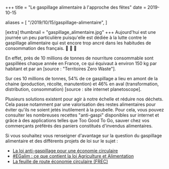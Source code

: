 +++
title = "Le gaspillage alimentaire à l'approche des fêtes"
date = 2019-10-15

aliases = [
  "/2019/10/15/gaspillage-alimentaire",
]

[extra]
thumbnail = "gaspillage_alimentaire.jpg"
+++
Aujourd'hui est une journée un peu particulière puisqu'elle est dédiée à la
lutte contre le gaspillage alimentaire qui est encore trop ancré dans les
habitudes de consommation des français. :apple: :pear: :lemon:

<!-- more -->

En effet, près de 10 millions de tonnes de nourriture consommable sont
gaspillées chaque année en France, ce qui équivaut à environ 150 kg par habitant
et par an [source : "Territoires Zero Waste"].

Sur ces 10 millions de tonnes, 54% de ce gaspillage a lieu en amont de la chaine
(production, récolte, manutention) et 46% en aval (transformation, distribution,
consommation) [source : site internet planetoscope].

Plusieurs solutions existent pour agir à notre échelle et réduire nos déchets.
Cela passe notamment par une valorisation des restes alimentaires pour éviter
qu'ils ne soient jetés inutilement à la poubelle. Pour cela, vous pouvez
consulter les nombreuses recettes "anti-gaspi" disponibles sur internet et
grâce à des applications telles que Too Good To Go, sauver chez vos commerçants
préférés des paniers constitués d'invendus alimentaires.

Si vous souhaitez vous renseigner d'avantage sur la question du gaspillage
alimentaire et des différents projets de loi sur le sujet :

* [La loi anti-gaspillage pour une économie
  circulaire](https://www.ecologique-solidaire.gouv.fr/loi-anti-gaspillage)
* [#EGalim : ce que contient la loi Agriculture et
  Alimentation](https://agriculture.gouv.fr/egalim-ce-que-contient-la-loi-agriculture-et-alimentation)
* [La feuille de route économie circulaire
  (FREC)](https://www.ecologique-solidaire.gouv.fr/feuille-route-economie-circulaire-frec)
